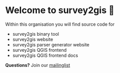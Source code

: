 # Welcome to survey2gis 👋

Within this organisation you will find source code for 

- survey2gis binary tool
- survey2gis website
- survey2gis parser generator website
- survey2gis QGIS frontend
- survey2gis QGIS frontend docs


**Questions?** Join our [mailinglist](https://groups.io/g/survey2gis/topics)
